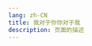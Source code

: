 ```yaml
---
lang: zh-CN  
title: 我对于你你对于我  
description: 页面的描述  
---
```



<MusicPlayer musicId="27812406" :lyricData="lyricData"
musicSrc="https://oss-xuxin.oss-cn-beijing.aliyuncs.com/blog/music/%E9%AA%91%E8%87%AA%E8%A1%8C%E8%BD%A6%E7%9A%84%E9%A3%8E%E6%99%AF%20-%20%EB%84%88%EC%97%90%EA%B2%8C%20%EB%82%9C%20%EB%82%98%EC%97%90%EA%B2%8C%20%EB%84%8C.mp3" style="margin:0 auto" theme="borealis"></MusicPlayer>

<br>

<script>
export default {
    data() {
        return {
          lyricData: {
                "id":"27812406",
                "title":"너에게 난 나에게 넌",
                "artist":"骑自行车的风景",
                "album":"클래식 OST",
                "cover":"https://p1.music.126.net/Mdo_JuuNXhtQowfZgQeaGQ==/17732923533201019.jpg?param=250y250",
                "lyric":"[00:00.000] 作词 : 송봉주\n[00:01.000] 作曲 : 송봉주\n[00:26.930]너에게 난 해질녘 노을처럼\n[00:33.070]한 편의 아름다운 추억이 되고\n[00:39.840]소중했던 우리 푸르던 날을 기억하며\n[00:46.390]우~후회없이 그림처럼 남아주기를\n[00:52.840]나에게 넌 내 외롭던 지난 시간을\n[00:59.250]환하게 비춰주던 햇살이 되고\n[01:05.800]조그맣던 너의 하얀 손 위에\n[01:12.190]빛나는 보석처럼 영원의 약속이 되어\n[01:18.810]너에게 난 해질녘 노을처럼\n[01:25.110]한 편의 아름다운 추억이 되고\n[01:31.710]소중했던 우리 푸르던 날을 기억하며\n[01:38.360]우~후회없이 그림처럼 남아주기를\n[02:13.990]나에게 넌 초록의 슬픈 노래로\n[02:20.370]내 작은 가슴속에 이렇게 남아\n[02:27.040]반짝이던 너의 예쁜 눈망울에\n[02:33.310]수많은 별이 되어 영원토록 빛나고 싶어\n[02:40.060]너에게 난 해질녘 노을처럼\n[02:46.410]한 편의 아름다운 추억이 되고\n[02:52.800]소중했던 우리 푸르던 날을 기억하며\n[02:59.520]우~후회없이 그림처럼 남아주기를\n[03:05.860]너에게 난 해질녘 노을처럼\n[03:12.140]한 편의 아름다운 추억이 되고\n[03:18.800]소중했던 우리 푸르던 날을 기억하며\n[03:25.410]우~후회없이 그림처럼 남아주기를\n",
                "sub_lyric":"[00:26.930]我对你而言 就像日落的晚霞\n[00:33.070]抹成一片美丽的回忆\n[00:39.840]当忆起我们珍藏的青涩岁月\n[00:46.390]无怨无悔 但愿我能 留给你 如同一幅画\n[00:52.840]你对我而言 就像充满希望的阳光\n[00:59.250]在我过去伤心的日子里 照耀了我\n[01:05.800]你那小小 而白皙的手\n[01:12.190]如同闪耀的宝石 带来永恒的承诺\n[01:18.810]我对你而言 就像日落的晚霞\n[01:25.110]抹成一片美丽的回忆\n[01:31.710]当忆起我们珍藏的青涩岁月\n[01:38.360]无怨无悔 但愿我能 留给你 如同一幅画\n[02:13.990]你对我而言 就像一首悲伤的歌曲\n[02:20.370]这么样地 留在我的心里面\n[02:27.040]但愿你那 闪烁的美丽眼眸\n[02:33.310]能化作无数的星星 永远地 闪耀着光芒\n[02:40.060]我对你而言 就像日落的晚霞\n[02:46.410]抹成一片美丽的回忆\n[02:52.800]当忆起我们珍藏的青涩岁月\n[02:59.520]无怨无悔 但愿我能 留给你 如同一幅画\n[03:05.860]我对你而言 就像日落的晚霞\n[03:12.140]抹成一片美丽的回忆\n[03:18.800]当忆起我们珍藏的青涩岁月\n[03:25.410]无怨无悔 但愿我能 留给你 如同一幅画",
                "link":"https://music.163.com/song/media/outer/url?id=27812406",
                "served":false,
                "cached":true
            }
        }
    }
}
</script>

<Comment></Comment>
